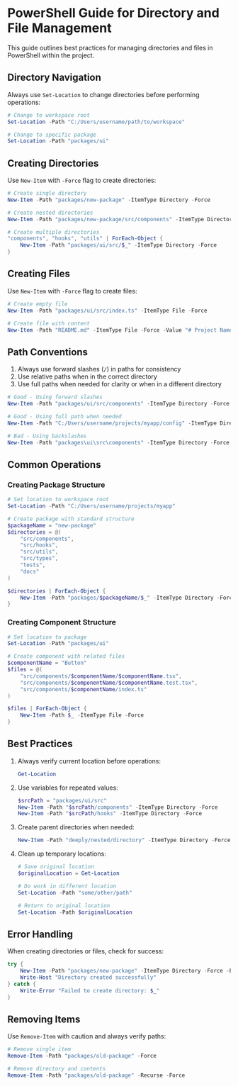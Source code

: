 # PowerShell Guide for Directory and File Management

This guide outlines best practices for managing directories and files in PowerShell within the project.

## Directory Navigation

Always use `Set-Location` to change directories before performing operations:

```powershell
# Change to workspace root
Set-Location -Path "C:/Users/username/path/to/workspace"

# Change to specific package
Set-Location -Path "packages/ui"
```

## Creating Directories

Use `New-Item` with `-Force` flag to create directories:

```powershell
# Create single directory
New-Item -Path "packages/new-package" -ItemType Directory -Force

# Create nested directories
New-Item -Path "packages/new-package/src/components" -ItemType Directory -Force

# Create multiple directories
"components", "hooks", "utils" | ForEach-Object {
    New-Item -Path "packages/ui/src/$_" -ItemType Directory -Force
}
```

## Creating Files

Use `New-Item` with `-Force` flag to create files:

```powershell
# Create empty file
New-Item -Path "packages/ui/src/index.ts" -ItemType File -Force

# Create file with content
New-Item -Path "README.md" -ItemType File -Force -Value "# Project Name`n`nProject description here."
```

## Path Conventions

1. Always use forward slashes (`/`) in paths for consistency
2. Use relative paths when in the correct directory
3. Use full paths when needed for clarity or when in a different directory

```powershell
# Good - Using forward slashes
New-Item -Path "packages/ui/src/components" -ItemType Directory -Force

# Good - Using full path when needed
New-Item -Path "C:/Users/username/projects/myapp/config" -ItemType Directory -Force

# Bad - Using backslashes
New-Item -Path "packages\ui\src\components" -ItemType Directory -Force
```

## Common Operations

### Creating Package Structure

```powershell
# Set location to workspace root
Set-Location -Path "C:/Users/username/projects/myapp"

# Create package with standard structure
$packageName = "new-package"
$directories = @(
    "src/components",
    "src/hooks",
    "src/utils",
    "src/types",
    "tests",
    "docs"
)

$directories | ForEach-Object {
    New-Item -Path "packages/$packageName/$_" -ItemType Directory -Force
}
```

### Creating Component Structure

```powershell
# Set location to package
Set-Location -Path "packages/ui"

# Create component with related files
$componentName = "Button"
$files = @(
    "src/components/$componentName/$componentName.tsx",
    "src/components/$componentName/$componentName.test.tsx",
    "src/components/$componentName/index.ts"
)

$files | ForEach-Object {
    New-Item -Path $_ -ItemType File -Force
}
```

## Best Practices

1. Always verify current location before operations:
   ```powershell
   Get-Location
   ```

2. Use variables for repeated values:
   ```powershell
   $srcPath = "packages/ui/src"
   New-Item -Path "$srcPath/components" -ItemType Directory -Force
   New-Item -Path "$srcPath/hooks" -ItemType Directory -Force
   ```

3. Create parent directories when needed:
   ```powershell
   New-Item -Path "deeply/nested/directory" -ItemType Directory -Force
   ```

4. Clean up temporary locations:
   ```powershell
   # Save original location
   $originalLocation = Get-Location
   
   # Do work in different location
   Set-Location -Path "some/other/path"
   
   # Return to original location
   Set-Location -Path $originalLocation
   ```

## Error Handling

When creating directories or files, check for success:

```powershell
try {
    New-Item -Path "packages/new-package" -ItemType Directory -Force -ErrorAction Stop
    Write-Host "Directory created successfully"
} catch {
    Write-Error "Failed to create directory: $_"
}
```

## Removing Items

Use `Remove-Item` with caution and always verify paths:

```powershell
# Remove single item
Remove-Item -Path "packages/old-package" -Force

# Remove directory and contents
Remove-Item -Path "packages/old-package" -Recurse -Force
``` 